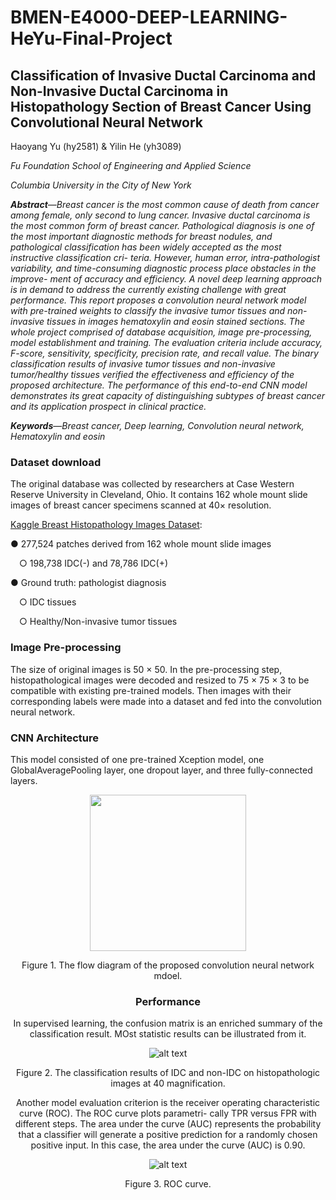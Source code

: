 # BMEN-E4000-DEEP-LEARNING-HeYu-Final-Project

## Classification of Invasive Ductal Carcinoma and Non-Invasive Ductal Carcinoma in Histopathology Section of Breast Cancer Using Convolutional Neural Network

Haoyang Yu (hy2581) & Yilin He (yh3089)

*Fu Foundation School of Engineering and Applied Science*

*Columbia University in the City of New York*

***Abstract***—*Breast cancer is the most common cause of death from cancer among female, only second to lung cancer. Invasive ductal carcinoma is the most common form of breast cancer. Pathological diagnosis is one of the most important diagnostic methods for breast nodules, and pathological classification has been widely accepted as the most instructive classification cri- teria. However, human error, intra-pathologist variability, and time-consuming diagnostic process place obstacles in the improve- ment of accuracy and efficiency. A novel deep learning approach is in demand to address the currently existing challenge with great performance. This report proposes a convolution neural network model with pre-trained weights to classify the invasive tumor tissues and non-invasive tissues in images hematoxylin and eosin stained sections. The whole project comprised of database acquisition, image pre-processing, model establishment and training. The evaluation criteria include accuracy, F-score, sensitivity, specificity, precision rate, and recall value. The binary classification results of invasive tumor tissues and non-invasive tumor/healthy tissues verified the effectiveness and efficiency of the proposed architecture. The performance of this end-to-end CNN model demonstrates its great capacity of distinguishing subtypes of breast cancer and its application prospect in clinical practice.*

***Keywords***—*Breast cancer, Deep learning, Convolution neural network, Hematoxylin and eosin*

### Dataset download
The original database was collected by researchers at Case Western Reserve University in Cleveland, Ohio. It contains 162 whole mount slide images of breast cancer specimens scanned at 40× resolution.

[Kaggle Breast Histopathology Images Dataset](https://www.kaggle.com/paultimothymooney/breast-histopathology-images):

● 277,524 patches derived from 162 whole mount slide images

&emsp;○ 198,738 IDC(-) and 78,786 IDC(+) 

● Ground truth: pathologist diagnosis

&emsp;○ IDC tissues

&emsp;○ Healthy/Non-invasive tumor tissues

### Image Pre-processing
The size of original images is 50 × 50. In the pre-processing step, histopathological images were decoded and resized to 75 × 75 × 3 to be compatible with existing pre-trained models. Then images with their corresponding labels were made into a dataset and fed into the convolution neural network.

### CNN Architecture
This model consisted of one pre-trained Xception model, one GlobalAveragePooling layer, one dropout layer, and three fully-connected layers. 

<div align=center><img src="https://github.com/YilinHHH/BMEN-E4000-DEEP-LEARNING-HeYu-Final-Project/blob/master/Figures/Flow%20Diagram.png" width = "250" div align=center />

Figure 1. The flow diagram of the proposed convolution neural network mdoel.

### Performance
In supervised learning, the confusion matrix is an enriched summary of the classification result. MOst statistic results can be illustrated from it.

![alt text](https://github.com/YilinHHH/BMEN-E4000-DEEP-LEARNING-HeYu-Final-Project/blob/master/Figures/Result.png)

Figure 2. The classification results of IDC and non-IDC on histopathologic images at 40 magnification.

Another model evaluation criterion is the receiver operating characteristic curve (ROC). The ROC curve plots parametri- cally TPR versus FPR with different steps. The area under the curve (AUC) represents the probability that a classifier will generate a positive prediction for a randomly chosen positive input. In this case, the area under the curve (AUC) is 0.90.

![alt text](https://github.com/YilinHHH/BMEN-E4000-DEEP-LEARNING-HeYu-Final-Project/blob/master/Figures/ROC.png)

Figure 3. ROC curve.



